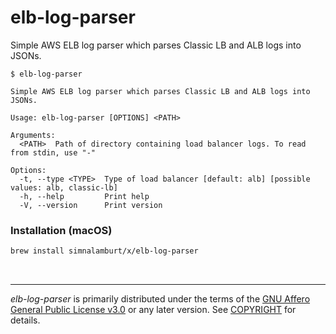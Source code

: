 elb-log-parser
========
Simple AWS ELB log parser which parses Classic LB and ALB logs into JSONs.

```console
$ elb-log-parser

Simple AWS ELB log parser which parses Classic LB and ALB logs into JSONs.

Usage: elb-log-parser [OPTIONS] <PATH>

Arguments:
  <PATH>  Path of directory containing load balancer logs. To read from stdin, use "-"

Options:
  -t, --type <TYPE>  Type of load balancer [default: alb] [possible values: alb, classic-lb]
  -h, --help         Print help
  -V, --version      Print version
```

### Installation (macOS)
```bash
brew install simnalamburt/x/elb-log-parser
```

&nbsp;

--------

*elb-log-parser* is primarily distributed under the terms of the [GNU Affero
General Public License v3.0] or any later version. See [COPYRIGHT] for details.

[GNU Affero General Public License v3.0]: LICENSE
[COPYRIGHT]: COPYRIGHT
